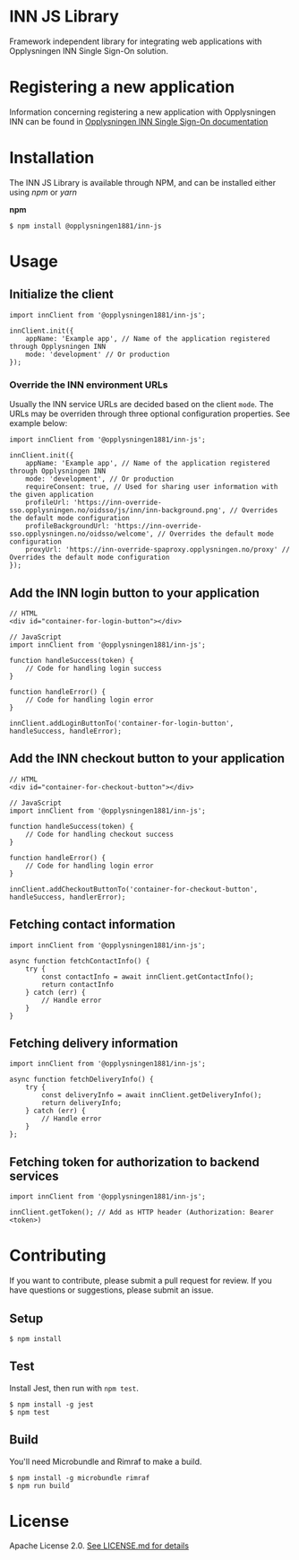 # INN JS Library

Framework independent library for integrating web applications with Opplysningen INN Single Sign-On solution.

# Registering a new application

Information concerning registering a new application with Opplysningen INN can be found in [Opplysningen INN Single Sign-On documentation](https://inn-prod-ss.opplysningen.no/innss/docs.html)

# Installation

The INN JS Library is available through NPM, and can be installed either using _npm_ or _yarn_

**npm**

```
$ npm install @opplysningen1881/inn-js
```

# Usage

## Initialize the client

```
import innClient from '@opplysningen1881/inn-js';

innClient.init({
    appName: 'Example app', // Name of the application registered through Opplysningen INN
    mode: 'development' // Or production
});
```
### Override the INN environment URLs
Usually the INN service URLs are decided based on the client `mode`.
The URLs may be overriden through three optional configuration properties. See example below:
```
import innClient from '@opplysningen1881/inn-js';

innClient.init({
    appName: 'Example app', // Name of the application registered through Opplysningen INN
    mode: 'development', // Or production
    requireConsent: true, // Used for sharing user information with the given application
    profileUrl: 'https://inn-override-sso.opplysningen.no/oidsso/js/inn/inn-background.png', // Overrides the default mode configuration
    profileBackgroundUrl: 'https://inn-override-sso.opplysningen.no/oidsso/welcome', // Overrides the default mode configuration
    proxyUrl: 'https://inn-override-spaproxy.opplysningen.no/proxy' // Overrides the default mode configuration
});
```

## Add the INN login button to your application

```
// HTML
<div id="container-for-login-button"></div>

// JavaScript
import innClient from '@opplysningen1881/inn-js';

function handleSuccess(token) {
    // Code for handling login success
}

function handleError() {
    // Code for handling login error
}

innClient.addLoginButtonTo('container-for-login-button', handleSuccess, handleError);
```

## Add the INN checkout button to your application

```
// HTML
<div id="container-for-checkout-button"></div>

// JavaScript
import innClient from '@opplysningen1881/inn-js';

function handleSuccess(token) {
    // Code for handling checkout success
}

function handleError() {
    // Code for handling login error
}

innClient.addCheckoutButtonTo('container-for-checkout-button', handleSuccess, handlerError);
```

## Fetching contact information

```
import innClient from '@opplysningen1881/inn-js';

async function fetchContactInfo() {
    try {
        const contactInfo = await innClient.getContactInfo();
        return contactInfo
    } catch (err) {
        // Handle error
    }
}
```

## Fetching delivery information

```
import innClient from '@opplysningen1881/inn-js';

async function fetchDeliveryInfo() {
    try {
        const deliveryInfo = await innClient.getDeliveryInfo();
        return deliveryInfo;
    } catch (err) {
        // Handle error
    }
};
```

## Fetching token for authorization to backend services

```
import innClient from '@opplysningen1881/inn-js';

innClient.getToken(); // Add as HTTP header (Authorization: Bearer <token>)
```

# Contributing

If you want to contribute, please submit a pull request for review. If you have questions or suggestions, please submit an issue.

## Setup

```
$ npm install
```

## Test

Install Jest, then run with `npm test`.

```
$ npm install -g jest
$ npm test
```

## Build

You'll need Microbundle and Rimraf to make a build.

```
$ npm install -g microbundle rimraf
$ npm run build
```

# License

Apache License 2.0. [See LICENSE.md for details](https://github.com/capralifecycle/INN-JS/blob/master/LICENSE)
